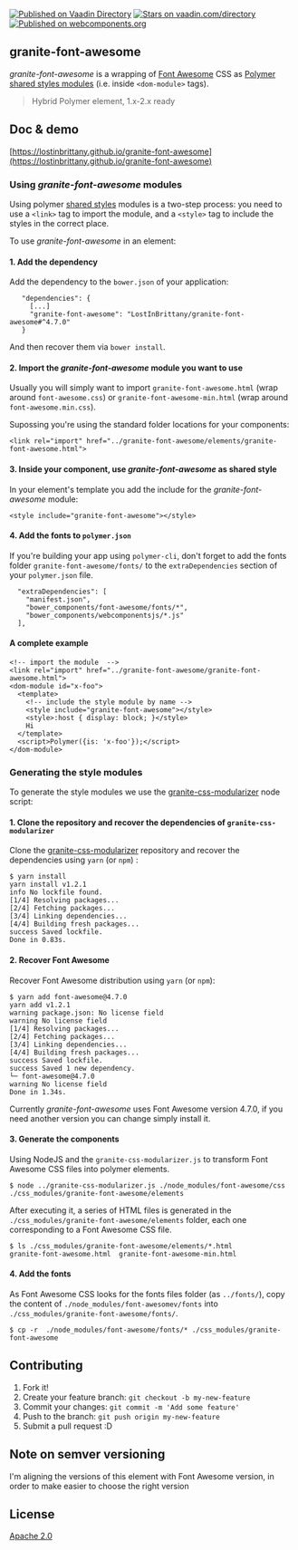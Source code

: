 [![Published on Vaadin  Directory](https://img.shields.io/badge/Vaadin%20Directory-published-00b4f0.svg)](https://vaadin.com/directory/component/LostInBrittanygranite-font-awesome)
[![Stars on vaadin.com/directory](https://img.shields.io/vaadin-directory/star/LostInBrittanygranite-font-awesome.svg)](https://vaadin.com/directory/component/LostInBrittanygranite-font-awesome)
[![Published on webcomponents.org](https://img.shields.io/badge/webcomponents.org-published-blue.svg)](https://www.webcomponents.org/element/LostInBrittany/granite-font-awesome)

## granite-font-awesome

*granite-font-awesome* is a wrapping of [Font Awesome](http://fontawesome.io/) CSS as [Polymer](https://www.polymer-project.org/) [shared styles modules](https://www.polymer-project.org/1.0/docs/devguide/styling.html#style-modules) (i.e. inside `<dom-module>` tags).

> Hybrid Polymer element, 1.x-2.x ready

## Doc & demo

[https://lostinbrittany.github.io/granite-font-awesome](https://lostinbrittany.github.io/granite-font-awesome)



### Using *granite-font-awesome* modules

Using  polymer [shared styles](https://www.polymer-project.org/1.0/docs/devguide/styling.html#style-modules) modules is a two-step process: you need to use a `<link>` tag to import the module, and a `<style>` tag to include the styles in the correct place.

To use *granite-font-awesome* in an element:

#### 1. Add the dependency

Add the dependency to the `bower.json` of your application:

```
   "dependencies": {
     [...]
     "granite-font-awesome": "LostInBrittany/granite-font-awesome#^4.7.0"
   }
``` 

And then recover them via `bower install`.


#### 2. Import the *granite-font-awesome* module you want to use

Usually you will simply want to import `granite-font-awesome.html` (wrap around `font-awesome.css`) or `granite-font-awesome-min.html`
(wrap around `font-awesome.min.css`).

Supossing you're using the standard folder locations for your components:
 
```
<link rel="import" href="../granite-font-awesome/elements/granite-font-awesome.html">
``` 

#### 3. Inside your component, use *granite-font-awesome* as shared style

In your element's template you add the include for the *granite-font-awesome* module:

```
<style include="granite-font-awesome"></style>
```
 
#### 4. Add the fonts to `polymer.json`

If you're building your app using `polymer-cli`, don't forget to add the fonts folder `granite-font-awesome/fonts/` to the `extraDependencies` section of your `polymer.json` file.

```
  "extraDependencies": [
    "manifest.json",
    "bower_components/font-awesome/fonts/*",
    "bower_components/webcomponentsjs/*.js"
  ],
```



#### A complete example

```
<!-- import the module  -->
<link rel="import" href="../granite-font-awesome/granite-font-awesome.html">
<dom-module id="x-foo">
  <template>
    <!-- include the style module by name -->
    <style include="granite-font-awesome"></style>
    <style>:host { display: block; }</style>
    Hi
  </template>
  <script>Polymer({is: 'x-foo'});</script>
</dom-module>
```
 


### Generating the style modules

To generate the style modules we use the [granite-css-modularizer](https://github.com/LostInBrittany/granite-css-modularizer) node script:

#### 1. Clone the repository and recover the dependencies of `granite-css-modularizer`

Clone the [granite-css-modularizer](https://github.com/LostInBrittany/granite-css-modularizer) repository and recover the dependencies using `yarn` (or `npm`) :

```
$ yarn install
yarn install v1.2.1
info No lockfile found.
[1/4] Resolving packages...
[2/4] Fetching packages...
[3/4] Linking dependencies...
[4/4] Building fresh packages...
success Saved lockfile.
Done in 0.83s.
```

#### 2. Recover Font Awesome 

Recover Font Awesome distribution using `yarn` (or `npm`):

```
$ yarn add font-awesome@4.7.0
yarn add v1.2.1
warning package.json: No license field
warning No license field
[1/4] Resolving packages...
[2/4] Fetching packages...
[3/4] Linking dependencies...
[4/4] Building fresh packages...
success Saved lockfile.
success Saved 1 new dependency.
└─ font-awesome@4.7.0
warning No license field
Done in 1.34s.
```

Currently *granite-font-awesome* uses Font Awesome version 4.7.0, if you need another version you can change simply install it.


#### 3. Generate the components

Using NodeJS and the `granite-css-modularizer.js` to transform Font Awesome CSS files into polymer elements.

```
$ node ../granite-css-modularizer.js ./node_modules/font-awesome/css ./css_modules/granite-font-awesome/elements
```

After executing it, a series of HTML files is generated in the `./css_modules/granite-font-awesome/elements` folder, each one corresponding to a Font Awesome CSS file.

```
$ ls ./css_modules/granite-font-awesome/elements/*.html
granite-font-awesome.html  granite-font-awesome-min.html
```

#### 4. Add the fonts

As Font Awesome CSS looks for the fonts files folder (as `../fonts/`), copy the content of `./node_modules/font-awesomev/fonts` into `./css_modules/granite-font-awesome/fonts/`.

```
$ cp -r  ./node_modules/font-awesome/fonts/* ./css_modules/granite-font-awesome
```


## Contributing

1. Fork it!
2. Create your feature branch: `git checkout -b my-new-feature`
3. Commit your changes: `git commit -m 'Add some feature'`
4. Push to the branch: `git push origin my-new-feature`
5. Submit a pull request :D

## Note on semver versioning

I'm aligning the versions of this element with Font Awesome version, in order to make easier to choose the right version
 
## License

[Apache 2.0](http://www.apache.org/licenses/LICENSE-2.0)
